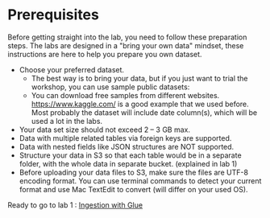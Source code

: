 # Prerequisites

Before getting straight into the lab, you need to follow these preparation steps. The labs are designed in a "bring your own data" mindset, these instructions are here to help you prepare you own dataset.
 
- Choose your preferred dataset.
  - The best way is to bring your data, but if you just want to trial the workshop, you can use sample public datasets:
  - You can download free samples from different websites. https://www.kaggle.com/ is a good example that we used before. Most probably the dataset will include date column(s), which will be used a lot in the labs.
- Your data set size should not exceed 2 – 3 GB max.
- Data with multiple related tables via foreign keys are supported.
- Data with nested fields like JSON structures are NOT supported.
- Structure your data in S3 so that each table would be in a separate folder, with the whole data in separate bucket. (explained in lab 1)
- Before uploading your data files to S3, make sure the files are UTF-8 encoding format. You can use terminal commands to detect your current format and use Mac TextEdit to convert (will differ on your used OS).
 
Ready to go to lab 1 : [Ingestion with Glue](../01_ingestion_with_glue/ingestion_with_glue.md)